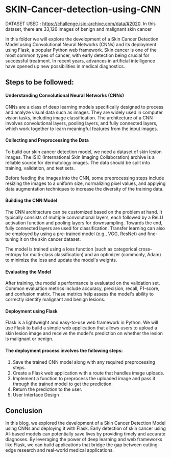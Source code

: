 # SKIN-Cancer-detection-using-CNN

DATASET USED : https://challenge.isic-archive.com/data/#2020. In this dataset, there are 33,126 images of benign and malignant skin cancer

In this folder we will explore the development of a Skin Cancer Detection Model using Convolutional Neural Networks (CNNs) and its deployment using Flask, a popular Python web framework. Skin cancer is one of the most common types of cancer, with early detection being crucial for successful treatment. In recent years, advances in artificial intelligence have opened up new possibilities in medical diagnostics.


## Steps to be followed:
#### Understanding Convolutional Neural Networks (CNNs)
CNNs are a class of deep learning models specifically designed to process and analyze visual data such as images. They are widely used in computer vision tasks, including image classification. The architecture of a CNN involves convolutional layers, pooling layers, and fully connected layers, which work together to learn meaningful features from the input images.

#### Collecting and Preprocessing the Data
To build our skin cancer detection model, we need a dataset of skin lesion images. The ISIC (International Skin Imaging Collaboration) archive is a reliable source for dermatology images. The data should be split into training, validation, and test sets.

Before feeding the images into the CNN, some preprocessing steps include resizing the images to a uniform size, normalizing pixel values, and applying data augmentation techniques to increase the diversity of the training data.

#### Building the CNN Model
The CNN architecture can be customized based on the problem at hand. It typically consists of multiple convolutional layers, each followed by a ReLU activation function and pooling layers for downsampling. Towards the end, fully connected layers are used for classification. Transfer learning can also be employed by using a pre-trained model (e.g., VGG, ResNet) and fine-tuning it on the skin cancer dataset.

The model is trained using a loss function (such as categorical cross-entropy for multi-class classification) and an optimizer (commonly, Adam) to minimize the loss and update the model's weights.

#### Evaluating the Model
After training, the model's performance is evaluated on the validation set. Common evaluation metrics include accuracy, precision, recall, F1-score, and confusion matrix. These metrics help assess the model's ability to correctly identify malignant and benign lesions.

#### Deployment using Flask
Flask is a lightweight and easy-to-use web framework in Python. We will use Flask to build a simple web application that allows users to upload a skin lesion image and receive the model's prediction on whether the lesion is malignant or benign.

#### The deployment process involves the following steps:
1. Save the trained CNN model along with any required preprocessing steps.
2. Create a Flask web application with a route that handles image uploads.
3. Implement a function to preprocess the uploaded image and pass it through the trained model to get the prediction.
4. Return the prediction to the user.
5. User Interface Design


## Conclusion
In this blog, we explored the development of a Skin Cancer Detection Model using CNNs and deploying it with Flask. Early detection of skin cancer using AI-based models can potentially save lives by providing timely and accurate diagnoses. By leveraging the power of deep learning and web frameworks like Flask, we can build applications that bridge the gap between cutting-edge research and real-world medical applications.

